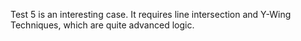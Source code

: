 Test 5 is an interesting case. It requires line intersection and Y-Wing Techniques, which are quite advanced logic.